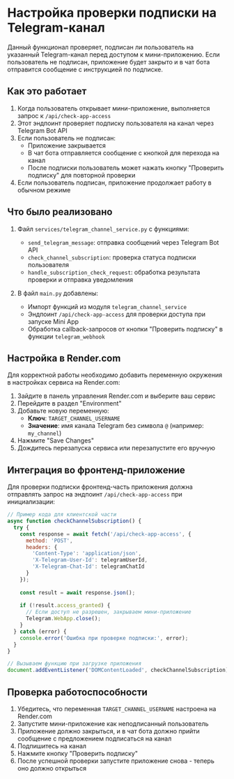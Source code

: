 # Настройка проверки подписки на Telegram-канал

Данный функционал проверяет, подписан ли пользователь на указанный Telegram-канал перед доступом к мини-приложению. Если пользователь не подписан, приложение будет закрыто и в чат бота отправится сообщение с инструкцией по подписке.

## Как это работает

1. Когда пользователь открывает мини-приложение, выполняется запрос к `/api/check-app-access`
2. Этот эндпоинт проверяет подписку пользователя на канал через Telegram Bot API
3. Если пользователь не подписан:
   - Приложение закрывается
   - В чат бота отправляется сообщение с кнопкой для перехода на канал
   - После подписки пользователь может нажать кнопку "Проверить подписку" для повторной проверки
4. Если пользователь подписан, приложение продолжает работу в обычном режиме

## Что было реализовано

1. Файл `services/telegram_channel_service.py` с функциями:
   - `send_telegram_message`: отправка сообщений через Telegram Bot API
   - `check_channel_subscription`: проверка статуса подписки пользователя
   - `handle_subscription_check_request`: обработка результата проверки и отправка уведомления

2. В файл `main.py` добавлены:
   - Импорт функций из модуля `telegram_channel_service`
   - Эндпоинт `/api/check-app-access` для проверки доступа при запуске Mini App
   - Обработка callback-запросов от кнопки "Проверить подписку" в функции `telegram_webhook`

## Настройка в Render.com

Для корректной работы необходимо добавить переменную окружения в настройках сервиса на Render.com:

1. Зайдите в панель управления Render.com и выберите ваш сервис
2. Перейдите в раздел "Environment"
3. Добавьте новую переменную:
   - **Ключ**: `TARGET_CHANNEL_USERNAME`
   - **Значение**: имя канала Telegram без символа `@` (например: `my_channel`)
4. Нажмите "Save Changes"
5. Дождитесь перезапуска сервиса или перезапустите его вручную

## Интеграция во фронтенд-приложение

Для проверки подписки фронтенд-часть приложения должна отправлять запрос на эндпоинт `/api/check-app-access` при инициализации:

```javascript
// Пример кода для клиентской части
async function checkChannelSubscription() {
  try {
    const response = await fetch('/api/check-app-access', {
      method: 'POST',
      headers: {
        'Content-Type': 'application/json',
        'X-Telegram-User-Id': telegramUserId,
        'X-Telegram-Chat-Id': telegramChatId
      }
    });
    
    const result = await response.json();
    
    if (!result.access_granted) {
      // Если доступ не разрешен, закрываем мини-приложение
      Telegram.WebApp.close();
    }
  } catch (error) {
    console.error('Ошибка при проверке подписки:', error);
  }
}

// Вызываем функцию при загрузке приложения
document.addEventListener('DOMContentLoaded', checkChannelSubscription);
```

## Проверка работоспособности

1. Убедитесь, что переменная `TARGET_CHANNEL_USERNAME` настроена на Render.com
2. Запустите мини-приложение как неподписанный пользователь
3. Приложение должно закрыться, и в чат бота должно прийти сообщение с предложением подписаться на канал
4. Подпишитесь на канал
5. Нажмите кнопку "Проверить подписку"
6. После успешной проверки запустите приложение снова - теперь оно должно открыться 